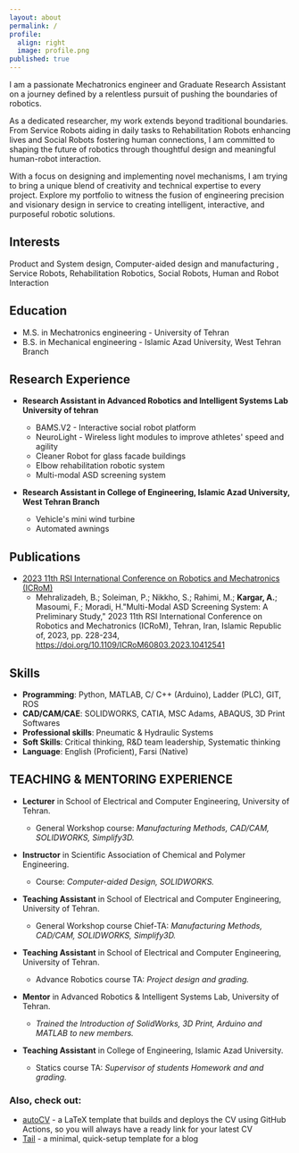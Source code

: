 ```yaml
---
layout: about
permalink: /
profile:
  align: right
  image: profile.png
published: true
---
```


I am a passionate Mechatronics engineer and Graduate Research Assistant on a journey defined by a relentless pursuit of pushing the boundaries of robotics. 

As a dedicated researcher, my work extends beyond traditional boundaries. From Service Robots aiding in daily tasks to Rehabilitation Robots enhancing lives and Social Robots fostering human connections, I am committed to shaping the future of robotics through thoughtful design and meaningful human-robot interaction.

With a focus on designing and implementing novel mechanisms, I am trying to bring a unique blend of creativity and technical expertise to every project. Explore my portfolio to witness the fusion of engineering precision and visionary design in service to creating intelligent, interactive, and purposeful robotic solutions.


## Interests
Product and System design, Computer-aided design and manufacturing , Service Robots, Rehabilitation Robotics, Social Robots, Human and Robot Interaction

## Education

- M.S. in Mechatronics engineering - University of Tehran
- B.S. in Mechanical engineering - Islamic Azad University, West Tehran Branch

## Research Experience

- **Research Assistant in Advanced Robotics and Intelligent Systems Lab University of tehran**
  - BAMS.V2 - Interactive social robot platform
  - NeuroLight - Wireless light modules to improve athletes' speed and agility
  - Cleaner Robot for glass facade buildings 
  - Elbow rehabilitation robotic system
  - Multi-modal ASD screening system

- **Research Assistant in College of Engineering, Islamic Azad University, West Tehran Branch**
  - Vehicle's mini wind turbine
  - Automated awnings 

## Publications

- [2023 11th RSI International Conference on Robotics and Mechatronics (ICRoM)](https://doi.org/10.1109/ICRoM60803.2023.10412541)
  - Mehralizadeh, B.; Soleiman, P.; Nikkho, S.; Rahimi, M.; **Kargar, A.**; Masoumi, F.; Moradi, H."Multi-Modal ASD Screening System: A Preliminary Study," 2023 11th RSI International Conference on Robotics and Mechatronics (ICRoM), Tehran, Iran, Islamic Republic of, 2023, pp. 228-234, https://doi.org/10.1109/ICRoM60803.2023.10412541

## Skills

- **Programming**: Python, MATLAB, C/ C++ (Arduino), Ladder (PLC), GIT, ROS
- **CAD/CAM/CAE**: SOLIDWORKS, CATIA, MSC Adams, ABAQUS, 3D Print Softwares
- **Professional skills**: Pneumatic & Hydraulic Systems
- **Soft Skills**: Critical thinking, R&D team leadership, Systematic thinking
- **Language**: English (Proficient), Farsi (Native)

## TEACHING & MENTORING EXPERIENCE

- **Lecturer** in School of Electrical and Computer Engineering, University of Tehran. 
  - General Workshop course: *Manufacturing Methods, CAD/CAM, SOLIDWORKS, Simplify3D.*

- **Instructor** in Scientific Association of Chemical and Polymer Engineering. 
  - Course: *Computer-aided Design, SOLIDWORKS.*

- **Teaching Assistant** in School of Electrical and Computer Engineering, University of Tehran. 
  - General Workshop course Chief-TA: *Manufacturing Methods, CAD/CAM, SOLIDWORKS, Simplify3D.*

- **Teaching Assistant** in School of Electrical and Computer Engineering, University of Tehran.
  - Advance Robotics course TA: *Project design and grading.*

- **Mentor** in Advanced Robotics & Intelligent Systems Lab, University of Tehran.
  - *Trained the Introduction of SolidWorks, 3D Print, Arduino and MATLAB to new members.*

- **Teaching Assistant** in College of Engineering, Islamic Azad University.  
  - Statics course TA: *Supervisor of students Homework and  and grading.*


### Also, check out:

- [autoCV](https://github.com/jitinnair1/autocv) - a LaTeX template that builds and deploys the CV using GitHub Actions, so you will always have a ready link for your latest CV
- [Tail](https://github.com/jitinnair1/tail) - a minimal, quick-setup template for a blog
